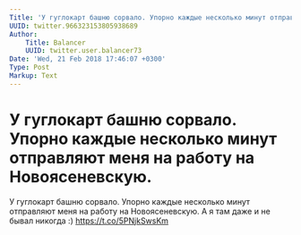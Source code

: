 ```yaml
---
Title: 'У гуглокарт башню сорвало. Упорно каждые несколько минут отправляют меня на работу на Новоясеневскую.'
UUID: twitter.966323153805938689
Author:
    Title: Balancer
    UUID: twitter.user.balancer73
Date: 'Wed, 21 Feb 2018 17:46:07 +0300'
Type: Post
Markup: Text
---
```


# У гуглокарт башню сорвало. Упорно каждые несколько минут отправляют меня на работу на Новоясеневскую.

У гуглокарт башню сорвало. Упорно каждые несколько минут
отправляют меня на работу на Новоясеневскую. А я  там даже и
не бывал никогда :) https://t.co/5PNjkSwsKm